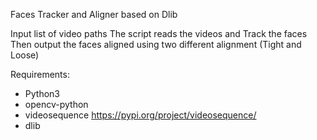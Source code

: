 Faces Tracker and Aligner based on Dlib

Input list of video paths
The script reads the videos and Track the faces
Then output the faces aligned using two different alignment (Tight and Loose)

Requirements:
- Python3 
- opencv-python 
- videosequence https://pypi.org/project/videosequence/
- dlib

